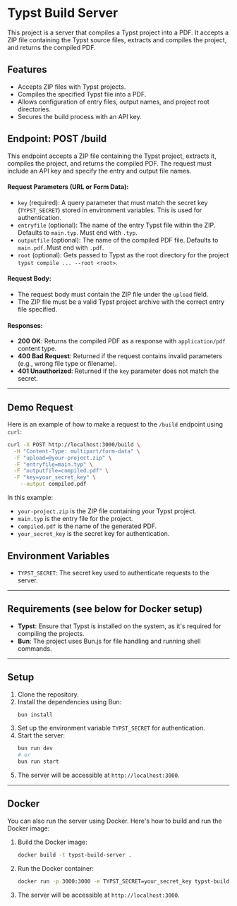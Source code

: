 # Typst Build Server

This project is a server that compiles a Typst project into a PDF. It accepts a ZIP file containing the Typst source files, extracts and compiles the project, and returns the compiled PDF.

## Features

- Accepts ZIP files with Typst projects.
- Compiles the specified Typst file into a PDF.
- Allows configuration of entry files, output names, and project root directories.
- Secures the build process with an API key.

## Endpoint: **POST /build**

This endpoint accepts a ZIP file containing the Typst project, extracts it, compiles the project, and returns the compiled PDF. The request must include an API key and specify the entry and output file names.

#### Request Parameters (URL or Form Data):

- `key` (required): A query parameter that must match the secret key (`TYPST_SECRET`) stored in environment variables. This is used for authentication.
- `entryfile` (optional): The name of the entry Typst file within the ZIP. Defaults to `main.typ`. Must end with `.typ`.
- `outputfile` (optional): The name of the compiled PDF file. Defaults to `main.pdf`. Must end with `.pdf`.
- `root` (optional): Gets passed to Typst as the root directory for the project `typst compile ... --root <root>`.

#### Request Body:

- The request body must contain the ZIP file under the `upload` field.
- The ZIP file must be a valid Typst project archive with the correct entry file specified.

#### Responses:

- **200 OK**: Returns the compiled PDF as a response with `application/pdf` content type.
- **400 Bad Request**: Returned if the request contains invalid parameters (e.g., wrong file type or filename).
- **401 Unauthorized**: Returned if the `key` parameter does not match the secret.

---

## Demo Request

Here is an example of how to make a request to the `/build` endpoint using `curl`:

```bash
curl -X POST http://localhost:3000/build \
  -H "Content-Type: multipart/form-data" \
  -F "upload=@your-project.zip" \
  -F "entryfile=main.typ" \
  -F "outputfile=compiled.pdf" \
  -F "key=your_secret_key" \
    --output compiled.pdf
```

In this example:

- `your-project.zip` is the ZIP file containing your Typst project.
- `main.typ` is the entry file for the project.
- `compiled.pdf` is the name of the generated PDF.
- `your_secret_key` is the secret key for authentication.

## Environment Variables

- `TYPST_SECRET`: The secret key used to authenticate requests to the server.

---

## Requirements (see below for Docker setup)

- **Typst**: Ensure that Typst is installed on the system, as it's required for compiling the projects.
- **Bun**: The project uses Bun.js for file handling and running shell commands.

---

## Setup

1. Clone the repository.
2. Install the dependencies using Bun:
   ```bash
   bun install
   ```
3. Set up the environment variable `TYPST_SECRET` for authentication.
4. Start the server:
   ```bash
   bun run dev
   # or
   bun run start
   ```
5. The server will be accessible at `http://localhost:3000`.


---

## Docker

You can also run the server using Docker. Here's how to build and run the Docker image:

1. Build the Docker image:
   ```bash
   docker build -t typst-build-server .
   ```
2. Run the Docker container:
   ```bash
   docker run -p 3000:3000 -e TYPST_SECRET=your_secret_key typst-build-server
   ```
3. The server will be accessible at `http://localhost:3000`.
